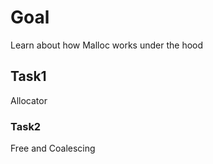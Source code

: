 # **Goal**
Learn about how Malloc works under the hood
## **Task1**
Allocator
### **Task2**
Free and Coalescing
